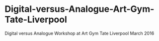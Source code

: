 # Digital-versus-Analogue-Art-Gym-Tate-Liverpool
Digital versus Analogue Workshop at Art Gym Tate Liverpool March 2016
